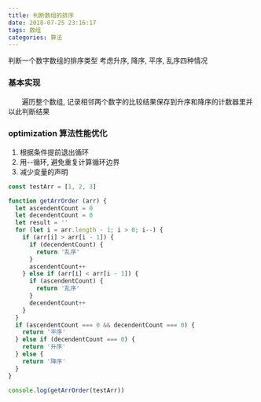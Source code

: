 ```yaml
---
title: 判断数组的排序
date: 2018-07-25 23:16:17
tags: 数组
categories: 算法
---
```


判断一个数字数组的排序类型
考虑升序, 降序, 平序, 乱序四种情况
### 基本实现
&#160; &#160; &#160; &#160;遍历整个数组, 记录相邻两个数字的比较结果保存到升序和降序的计数器里并以此判断结果
### optimization 算法性能优化
<!-- more -->
1. 根据条件提前退出循环
2. 用--循环, 避免重复计算循环边界
3. 减少变量的声明

```javascript
const testArr = [1, 2, 3]

function getArrOrder (arr) {	
  let ascendentCount = 0
  let decendentCount = 0
  let result = ''
  for (let i = arr.length - 1; i > 0; i--) {
    if (arr[i] > arr[i - 1]) {	
      if (decendentCount) {	
        return '乱序'
      }
      ascendentCount++
    } else if (arr[i] < arr[i - 1]) {
      if (ascendentCount) {	
        return '乱序'
      }
      decendentCount++
    }
  }
  if (ascendentCount === 0 && decendentCount === 0) {	
    return '平序'
  } else if (decendentCount === 0) {	
    return '升序'
  } else {	
    return '降序'
  }
}

console.log(getArrOrder(testArr))

```